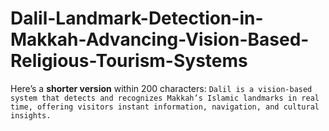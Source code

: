 # Dalil-Landmark-Detection-in-Makkah-Advancing-Vision-Based-Religious-Tourism-Systems
Here’s a **shorter version** within 200 characters:  `Dalil is a vision-based system that detects and recognizes Makkah’s Islamic landmarks in real time, offering visitors instant information, navigation, and cultural insights.`
